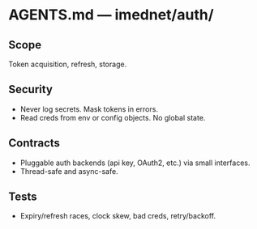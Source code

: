 # AGENTS.md — imednet/auth/

## Scope
Token acquisition, refresh, storage.

## Security
- Never log secrets. Mask tokens in errors.
- Read creds from env or config objects. No global state.

## Contracts
- Pluggable auth backends (api key, OAuth2, etc.) via small interfaces.
- Thread-safe and async-safe.

## Tests
- Expiry/refresh races, clock skew, bad creds, retry/backoff.
